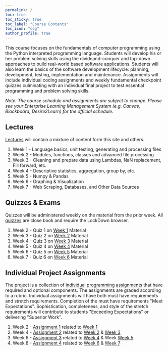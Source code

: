 ```yaml
---
permalink: /
toc: true
toc_sticky: true
toc_label: "Course Contents"
toc_icon: "cog"
author_profile: true
---
```


This course focuses on the fundamentals of computer programming using the Python interpreted programming language. Students will develop his or her problem solving skills using the divideand-conquer and top-down approaches to build real-world based software applications. Students will also learn the basics of the software
development lifecycle: planning, development, testing, implementation and maintenance. Assignments will include individual coding assignments and weekly fundamental checkpoint quizzes culminating with an individual final project to test essential programming and problem solving skills.

*Note: The course schedule and assignments are subject to change. Please see your Enterprise Learning Management System (e.g. Canvas, Blackboard, Desire2Learn) for the official schedule.*

## Lectures

[Lectures](/lectures/lectures.md) will contain a mixture of content form this site and others.

1. Week 1<a name='week1'></a> - Language basics, unit testing, generating and processing files
2. Week 2<a name='week2'></a> - Modules, functions, classes and advanced file processing
3. Week 3<a name='week3'></a> - Cleaning and prepare data using Lambdas, NaN replacement, Fill forward, etc.
4. Week 4<a name='week4'></a> - Descriptive statistics, aggregation, group by, etc.
5. Week 5<a name='week5'></a> - Numpy & Pandas
6. Week 6<a name='week6'></a> - Graphing & Visualization
7. Week 7<a name='week7'></a> - Web Scraping, Databases, and Other Data Sources

## Quizzes & Exams

Quizzes will be administered weekly on the material from the prior week. All [quizzes](quizzes/quiz-description.md) are close book and require the LockDown browser.

1. Week 2 - Quiz 1 on [Week 1](#week1) Material
2. Week 3 - Quiz 2 on [Week 2](#week2) Material
3. Week 4 - Quiz 3 on [Week 3](#week3) Material
4. Week 5 - Quiz 4 on [Week 4](#week4) Material
5. Week 6 - Quiz 5 on [Week 5](#week5) Material
6. Week 7 - Quiz 6 on [Week 6](#week6) Material

## Individual Project Assignments

The project is a collection of [individual programming assignments](individual-project/project-description.md) that have required and optional components. The assignments are graded according to a rubric. Individual assignments will have both must have requirements and stretch requirements. Completion of the must have requirements "Meet Expectations". Sophistication, completeness, and style of the stretch requirements will contribute to students "Exceeding Expectations" or delivering "Superior Work".

1. Week 2 - [Assignment 1](individual-project/project-description.html) related to [Week 1](#week1)
2. Week 4 - [Assignment 2](individual-project/project-description.html) related to [Week 2](#week2) & [Week 3](#week3)
3. Week 6 - [Assignment 3](individual-project/project-description.html) related to [Week 4](#week4) & Week [Week 5](#week5)
4. Week 8 - [Assignment 4](individual-project/project-description.html) related to [Week 6](#week6) & [Week 7](#week7)
